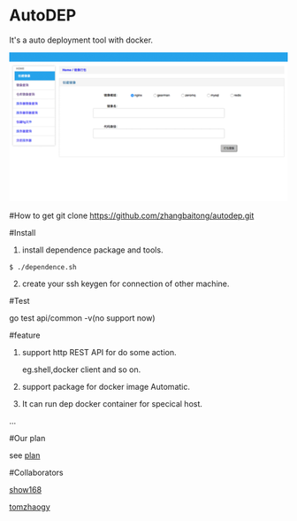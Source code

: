 # AutoDEP
It's a auto deployment tool with docker.

![AutoDEP screen shot](screeshot1s.gif?raw=true "AutoDEP scree shot")

#How to get
git clone https://github.com/zhangbaitong/autodep.git

#Install

1. install dependence package and tools.

```
$ ./dependence.sh
```
2. create your ssh keygen for connection of other machine.

#Test

go test api/common -v(no support now)

#feature

1. support http REST API for do some action.

	eg.shell,docker client and so on.

2. support package for docker image Automatic.

3. It can run dep docker container for specical host.

...

#Our plan

see [plan](./docs/plan.md)

#Collaborators

[show168](https://github.com/show168)

[tomzhaogy](https://github.com/tomzhaogy)
